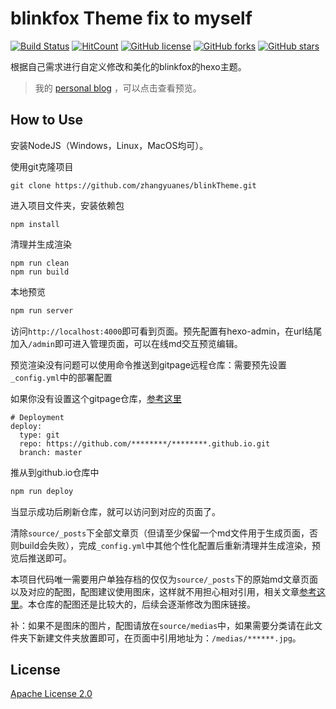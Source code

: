 # blinkfox Theme fix to myself

[![Build Status](https://secure.travis-ci.org/blinkfox/blinkfox.github.io.svg)](https://travis-ci.org/blinkfox/blinkfox.github.io) [![HitCount](http://hits.dwyl.io/blinkfox/blinkfox.github.io.svg)](http://hits.dwyl.io/blinkfox/blinkfox.github.io) [![GitHub license](https://img.shields.io/github/license/blinkfox/blinkfox.github.io.svg)](https://github.com/blinkfox/blinkfox.github.io/blob/hexo/LICENSE) [![GitHub forks](https://img.shields.io/github/forks/blinkfox/blinkfox.github.io.svg)](https://github.com/blinkfox/blinkfox.github.io/network) [![GitHub stars](https://img.shields.io/github/stars/blinkfox/blinkfox.github.io.svg)](https://github.com/blinkfox/blinkfox.github.io/stargazers)

根据自己需求进行自定义修改和美化的blinkfox的hexo主题。

> 我的 [personal blog](https://zhangyuanes.github.io/) ，可以点击查看预览。

## How to Use

安装NodeJS（Windows，Linux，MacOS均可）。

使用git克隆项目

```
git clone https://github.com/zhangyuanes/blinkTheme.git
```

进入项目文件夹，安装依赖包

```
npm install
```

清理并生成渲染

```
npm run clean
npm run build
```

本地预览

```bash
npm run server
```
访问`http://localhost:4000`即可看到页面。预先配置有hexo-admin，在url结尾加入`/admin`即可进入管理页面，可以在线md交互预览编辑。

预览渲染没有问题可以使用命令推送到gitpage远程仓库：需要预先设置`_config.yml`中的部署配置

如果你没有设置这个gitpage仓库，[参考这里](https://zhangyuanes.github.io/2020/09/11/hello-world/)

```
# Deployment
deploy:
  type: git
  repo: https://github.com/********/********.github.io.git
  branch: master
```

推从到github.io仓库中

```bash
npm run deploy
```

当显示成功后刷新仓库，就可以访问到对应的页面了。

清除`source/_posts`下全部文章页（但请至少保留一个md文件用于生成页面，否则build会失败），完成`_config.yml`中其他个性化配置后重新清理并生成渲染，预览后推送即可。

本项目代码唯一需要用户单独存档的仅仅为`source/_posts`下的原始md文章页面以及对应的配图，配图建议使用图床，这样就不用担心相对引用，相关文章[参考这里](https://zhangyuanes.github.io/2021/01/19/ji-lu/bo-ke-da-jian/tu-chuang-da-jian/)。本仓库的配图还是比较大的，后续会逐渐修改为图床链接。

补：如果不是图床的图片，配图请放在`source/medias`中，如果需要分类请在此文件夹下新建文件夹放置即可，在页面中引用地址为：`/medias/******.jpg`。

## License

[Apache License 2.0](http://www.apache.org/licenses/LICENSE-2.0)
